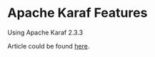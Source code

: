 Apache Karaf Features
=====================

Using Apache Karaf 2.3.3

Article could be found [here](http://www.willydupreez.com/articles/viewer.html?category=osgi&article=apache-karaf-features).
